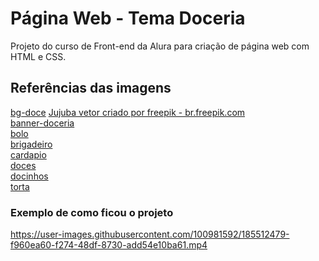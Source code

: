 # Página Web - Tema Doceria 
Projeto do curso de Front-end da Alura para criação de página web com HTML e CSS. 

## Referências das imagens

[bg-doce](https://br.freepik.com/vetores-gratis/padrao-colorido-com-deliciosos-doces_2294812.htm#query=fundo%20doce&position=2&from_view=keyword)
<a href='https://br.freepik.com/fotos-vetores-gratis/jujuba'>Jujuba vetor criado por freepik - br.freepik.com</a>
<br>
[banner-doceria](https://www.dlf.pt/ddetail/TibmiiT_brigadeiro-variados-doces-png-divinos-doces-transparent-png/)
<br>
[bolo](https://www.imagensempng.com.br/bolo-chocolate-png/)
<br>
[brigadeiro](https://pixabay.com/pt/vectors/brigadeiro-chocolate-doce-1903163/)
<br>
[cardapio](https://www.imagensempng.com.br/bolo-chocolate-png/)
<br>
[doces](https://imagenspng.com/download/imagem-de-doces-e-bolos-imagem-png-download/)
<br>
[docinhos](https://www.imagensempng.com.br/bolo-cupcake-png/)
<br>
[torta](https://www.imagensempng.com.br/bolo-de-morango-png/)

### Exemplo de como ficou o projeto
https://user-images.githubusercontent.com/100981592/185512479-f960ea60-f274-48df-8730-add54e10ba61.mp4

